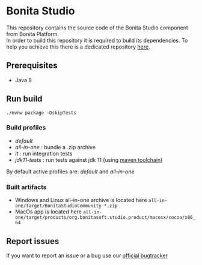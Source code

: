 # Bonita Studio

This repository contains the source code of the Bonita Studio component from Bonita Platform.  
In order to build this repository it is required to build its dependencies. To help you achieve this there is a dedicated repository [here](https://github.com/Bonitasoft-Community/Build-Bonita).

## Prerequisites

* Java 8

## Run build

`./mvnw package -DskipTests`

### Build profiles

* _default_
* _all-in-one_ : bundle a .zip archive
* _it_ : run integration tests
* _jdk11-tests_ : run tests against jdk 11 (using [maven toolchain](https://maven.apache.org/guides/mini/guide-using-toolchains.html))

By default active profiles are: _default_ and _all-in-one_

### Built artifacts

* Windows and Linux all-in-one archive is located here `all-in-one/target/BonitaStudioCommunity-*.zip`
* MacOs app is located here `all-in-one/target/products/org.bonitasoft.studio.product/macosx/cocoa/x86_64`

## Report issues

If you want to report an issue or a bug use our [official bugtracker](https://bonita.atlassian.net/projects/BBPMC)
